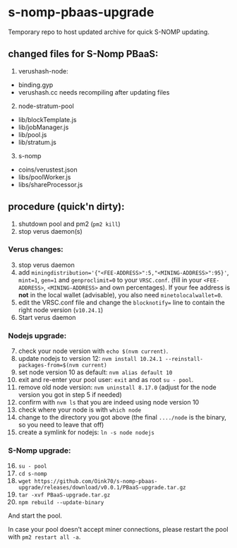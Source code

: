 # s-nomp-pbaas-upgrade
Temporary repo to host updated archive for quick S-NOMP updating.

## changed files for S-Nomp PBaaS:

1) verushash-node:
 - binding.gyp
 - verushash.cc
needs recompiling after updating files

2) node-stratum-pool
 - lib/blockTemplate.js
 - lib/jobManager.js
 - lib/pool.js
 - lib/stratum.js
 
3) s-nomp
 - coins/verustest.json
 - libs/poolWorker.js
 - libs/shareProcessor.js
 
## procedure (quick'n dirty):
 1) shutdown pool and pm2 (`pm2 kill`)
 2) stop verus daemon(s)

### Verus changes:
 3) stop verus daemon
 4) add `miningdistribution='{"<FEE-ADDRESS>":5,"<MINING-ADDRESS>":95}'`, `mint=1`, `gen=1` and `genproclimit=0` to your `VRSC.conf`. (fill in your `<FEE-ADDRESS>`, `<MINING-ADDRESS>` and own percentages). If your fee address is **not** in the local wallet (advisable), you also need `minetolocalwallet=0`.
 5) edit the VRSC.conf file and change the `blocknotify=` line to contain the right node version (`v10.24.1`)
 6) Start verus daemon
 
### Nodejs upgrade:
 7) check your node version with `echo $(nvm current)`.
 8) update nodejs to version 12: `nvm install 10.24.1 --reinstall-packages-from=$(nvm current)`
 9) set node version 10 as default: `nvm alias default 10`
10) exit and re-enter your pool user: `exit` and as root `su - pool`.
11) remove old node version: `nvm uninstall 8.17.0` (adjust for the node version you got in step 5 if needed)
12) confirm with `nvm ls` that you are indeed using node version 10
13) check where your node is with `which node`
14) change to the directory you got above (the final `..../node` is the binary, so you need to leave that off)
15) create a symlink for nodejs: `ln -s node nodejs`
 
### S-Nomp upgrade:
16) `su - pool`
17) `cd s-nomp`
18) `wget https://github.com/Oink70/s-nomp-pbaas-upgrade/releases/download/v0.0.1/PBaaS-upgrade.tar.gz`
19) `tar -xvf PBaaS-upgrade.tar.gz`
20) `npm rebuild --update-binary`

And start the pool.

In case your pool doesn't accept miner connections, please restart the pool with `pm2 restart all -a`.

